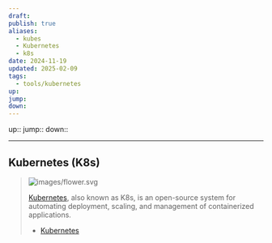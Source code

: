 ```yaml
---
draft: 
publish: true
aliases:
  - kubes
  - Kubernetes
  - k8s
date: 2024-11-19
updated: 2025-02-09
tags:
  - tools/kubernetes
up: 
jump: 
down: 
---
```


up::
jump::
down::

---

## Kubernetes (K8s)

> ![images/flower.svg](https://d33wubrfki0l68.cloudfront.net/69e55f968a6f44613384615c6a78b881bfe28bd6/42cd3/_common-resources/images/flower.svg)
>
> [Kubernetes](https://kubernetes.io/docs/concepts/overview/), also known as K8s, is an open-source system for automating deployment, scaling, and management of containerized applications.
> - [Kubernetes](https://kubernetes.io/)
